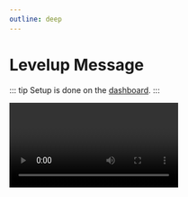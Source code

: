 ```yaml
---
outline: deep
---
```


# Levelup Message

::: tip
Setup is done on the [dashboard](../../../core/dashboard).
:::

<video controls="controls" src="../../../images/leveling/levelup-message.mp4" />

## Levelup Message

### Channel

Arcane can send the levelup message in the channel where the member earned the XP or in a channel of your choice. If you don't want a levelup message then disable the setting altogether.

### Message

Default message:

```
{user.mention} has reached level **{user.level}**. GG!
```

#### Tags

Tags can be used inside of the levelup message.

##### User
- `{user.mention}` - Mentions the user
- `{user.username}` `{user.name}` - The username of the member
- `{user.id}` - The id of the member

##### Image
- `{image}` - Alternative for the "include levelup image" toggle.

We recommend just using the toggle but if you want it only send with the `{earned}` tag then you can use the `{image}` tag.

##### Earned

- `{earned:text when member earns a role reward}`
- `{name}` - Name of the role reward. Only available inside of `{earned}`
- `{mention}` - Display the role reward. (Will not ping) Only available inside of `{earned}`

The earned tag seems very complicated, but, it's not.

The earned tag is for including the role reward which the member earned. If the member did not earn a reward then the entire tag is excluded.

<details>
	<summary>View examples:</summary>

::: info Example
Let's say you have a role reward at level 5. Let's say its name is "Active members".

Your levelup message is set to:
```
{user.mention} is now level {user.level}. {earned:They received the **{name}** role!}
```

You just leveled up to level 3. Here's the levelup message that will send:

```
@ImDarkDiamond is now level 3.
```

You then leveled up to level 5. Here's the levelup message:

```
@ImDarkDiamond is now level 3. They received the **Active members** role!
```
:::
</details>

#### Embeds

The levelup message supports embeds. See [Embeds](/tag-system/tags#embeds).

#### Advanced tags

::: tip Premium only
Advanced tags require a [Premium subscription](/premium.md)
:::

Levelup messages also support **most** [advanced tags](/tag-system/index) such as:
- [`{if()...}`](/tag-system/tags#conditionals)
- [`{contains()...}`](/tag-system/tags#arrays)
- [`{choose:one|two|three}`](/tag-system/tags#choose)
- and more

Role management tags are not supported in levelup messages. Use [Role Rewards](./role-rewards)

### Levelup image

Arcane can send a small levelup graphic. There are no customization options available at this time.

![Levelup image](../../../images/leveling/levelup-image.png)


### Testing

You can test your levelup message every few minutes. Select a channel you want the test to be sent in and Arcane will send a fake levelup message.

If you have the `{earned}` tag in your levelup message and a saved role reward then it will send two levelup messages. One with a reward and one without a reward.
